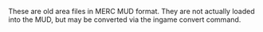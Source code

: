 These are old area files in MERC MUD format.  They are not actually loaded into the MUD, but may be converted via the ingame convert command.



